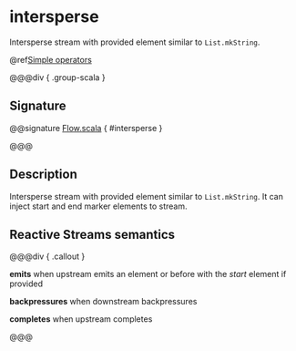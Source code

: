 # intersperse

Intersperse stream with provided element similar to `List.mkString`.

@ref[Simple operators](../index.md#simple-operators)

@@@div { .group-scala }

## Signature

@@signature [Flow.scala](/akka-stream/src/main/scala/akka/stream/scaladsl/Flow.scala) { #intersperse }

@@@

## Description

Intersperse stream with provided element similar to `List.mkString`. It can inject start and end marker elements to stream.

## Reactive Streams semantics

@@@div { .callout }

**emits** when upstream emits an element or before with the *start* element if provided

**backpressures** when downstream backpressures

**completes** when upstream completes

@@@

